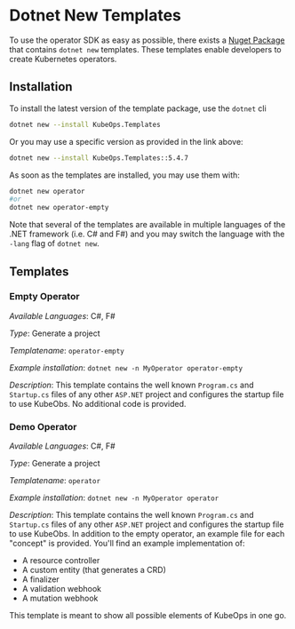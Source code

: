 # Dotnet New Templates

To use the operator SDK as easy as possible, there exists a
[Nuget Package](https://www.nuget.org/packages/KubeOps.Templates)
that contains `dotnet new` templates.
These templates enable developers to create Kubernetes operators.

## Installation

To install the latest version of the template package, use the `dotnet` cli

```bash
dotnet new --install KubeOps.Templates
```

Or you may use a specific version as provided in the link above:

```bash
dotnet new --install KubeOps.Templates::5.4.7
```

As soon as the templates are installed, you may use them with:

```bash
dotnet new operator
#or
dotnet new operator-empty
```

Note that several of the templates are available in multiple languages
of the .NET framework (i.e. C\# and F\#) and you may switch the
language with the `-lang` flag of `dotnet new`.

## Templates

### Empty Operator

_Available Languages_: C\#, F\#

_Type_: Generate a project

_Templatename_: `operator-empty`

_Example installation_: `dotnet new -n MyOperator operator-empty`

_Description_:
This template contains the well known `Program.cs`
and `Startup.cs` files of any other `ASP.NET` project
and configures the startup file to use KubeObs.
No additional code is provided.

### Demo Operator

_Available Languages_: C\#, F\#

_Type_: Generate a project

_Templatename_: `operator`

_Example installation_: `dotnet new -n MyOperator operator`

_Description_:
This template contains the well known `Program.cs`
and `Startup.cs` files of any other `ASP.NET` project
and configures the startup file to use KubeObs.
In addition to the empty operator, an example file
for each "concept" is provided. You'll find an
example implementation of:

- A resource controller
- A custom entity (that generates a CRD)
- A finalizer
- A validation webhook
- A mutation webhook

This template is meant to show all possible elements
of KubeOps in one go.
